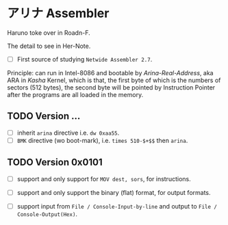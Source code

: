 # アリナ Assembler

Haruno toke over in Roadn-F.

The detail to see in Her-Note.

- [ ] First source of studying `Netwide Assembler 2.7`.

Principle: can run in Intel-8086 and bootable by *Arina-Real-Address*, aka ARA in *Kasha* Kernel, which is that, the first byte of which is the numbers of sectors (512 bytes), the second byte will be pointed by Instruction Pointer after the programs are all loaded in the memory.



## TODO Version ...

- [ ] inherit `arina` directive i.e. `dw 0xaa55`. 
- [ ] `BMK` directive (wo boot-mark), i.e. `times 510-$+$$` then `arina`.

## TODO Version 0x0101

- [ ] support and only support for `MOV dest, sors`, for instructions.  
- [ ] support and only support the binary (flat) format, for output formats. 
- [ ] support input from `File / Console-Input-by-line` and output to `File / Console-Output(Hex)`. 

